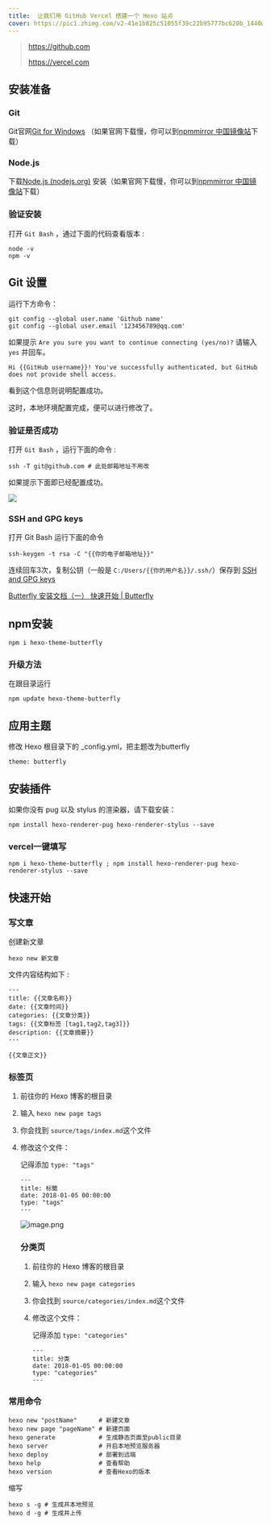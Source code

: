 ```yaml
---
title:  让我们用 GitHub Vercel 搭建一个 Hexo 站点
cover: https://pic1.zhimg.com/v2-41e1b825c51055f39c22b95777bc620b_1440w.jpg?source=172ae18b
---
```

> https://github.com
>
> https://vercel.com

## 安装准备

### Git

Git官网[Git for Windows](https://gitforwindows.org/) （如果官网下载慢，你可以到[npmmirror 中国镜像站](https://npmmirror.com/)下载）

### Node.js

下载[Node.js (nodejs.org)](https://nodejs.org/en/) 安装（如果官网下载慢，你可以到[npmmirror 中国镜像站](https://npmmirror.com/)下载）

### 验证安装

打开 `Git Bash` ，通过下面的代码查看版本 :

```
node -v
npm -v
```

## Git 设置

运行下方命令：

```
git config --global user.name 'Github name'
git config --global user.email '123456789@qq.com'
```

如果提示 `Are you sure you want to continue connecting (yes/no)?` 请输入 `yes` 并回车。

```
Hi {{GitHub username}}! You've successfully authenticated, but GitHub does not provide shell access.
```

看到这个信息则说明配置成功。

这时，本地环境配置完成，便可以进行修改了。

### 验证是否成功

打开 `Git Bash` ，运行下面的命令 :

```
ssh -T git@github.com # 此处邮箱地址不用改
```

如果提示下面即已经配置成功。

![](http://tuchuang-10g.dongxiquan.cn/202209271143712.png)

### SSH and GPG keys

打开 Git Bash 运行下面的命令

```
ssh-keygen -t rsa -C "{{你的电子邮箱地址}}"
```

连续回车3次，复制公钥（一般是 `C:/Users/{{你的用户名}}/.ssh/`）保存到 [SSH and GPG keys](https://github.com/settings/keys)

[Butterfly 安装文档（一） 快速开始 | Butterfly](https://butterfly.js.org/posts/21cfbf15/)

## npm安装

```
npm i hexo-theme-butterfly
```

### 升级方法

在跟目录运行

```
npm update hexo-theme-butterfly
```

## 应用主题

修改 Hexo 根目录下的 _config.yml，把主题改为butterfly

```
theme: butterfly
```

## 安装插件

如果你没有 pug 以及 stylus 的渲染器，请下载安装：

```
npm install hexo-renderer-pug hexo-renderer-stylus --save
```

### vercel一键填写

```
npm i hexo-theme-butterfly ; npm install hexo-renderer-pug hexo-renderer-stylus --save
```

## 快速开始

### 写文章

创建新文章

```
hexo new 新文章
```

文件内容结构如下 :

```
---
title: {{文章名称}}
date: {{文章时间}}
categories: {{文章分类}}
tags: {{文章标签 [tag1,tag2,tag3]}}
description: {{文章摘要}}
---

{{文章正文}}
```

### 标签页

1. 前往你的 Hexo 博客的根目录
2. 输入 `hexo new page tags`
3. 你会找到 `source/tags/index.md`这个文件
4. 修改这个文件：

   记得添加 `type: "tags"`

   ```
   ---
   title: 标籤
   date: 2018-01-05 00:00:00
   type: "tags"
   ---

   ```

   ![image.png](https://api.onedrive.com/v1.0/shares/s!AsXA7AXl0Opo2UhLxYvOo3oFo0k-/root/content)

   ### 分类页


   1. 前往你的 Hexo 博客的根目录
   2. 输入 `hexo new page categories`
   3. 你会找到 `source/categories/index.md`这个文件
   4. 修改这个文件：

      记得添加 `type: "categories"`

      ```
      ---
      title: 分类
      date: 2018-01-05 00:00:00
      type: "categories"
      ---
      ```

### 常用命令

```
hexo new "postName"      # 新建文章
hexo new page "pageName" # 新建页面
hexo generate            # 生成静态页面至public目录
hexo server              # 开启本地预览服务器
hexo deploy              # 部署到远端
hexo help                # 查看帮助
hexo version             # 查看Hexo的版本
```

缩写

```
hexo s -g # 生成并本地预览
hexo d -g # 生成并上传
```
